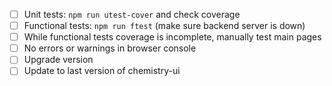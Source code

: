 - [ ] Unit tests: `npm run utest-cover` and check coverage
- [ ] Functional tests: `npm run ftest` (make sure backend server is down)
- [ ] While functional tests coverage is incomplete, manually test main pages
- [ ] No errors or warnings in browser console
- [ ] Upgrade version
- [ ] Update to last version of chemistry-ui
